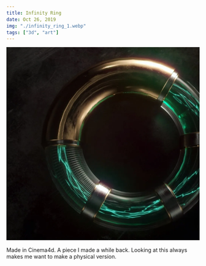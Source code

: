 ```yaml
---
title: Infinity Ring
date: Oct 26, 2019
img: "./infinity_ring_1.webp"
tags: ["3d", "art"]
---
```


![](./infinity_ring_1.webp)

Made in Cinema4d. A piece I made a while back. Looking at this always makes me want to make a physical version.
